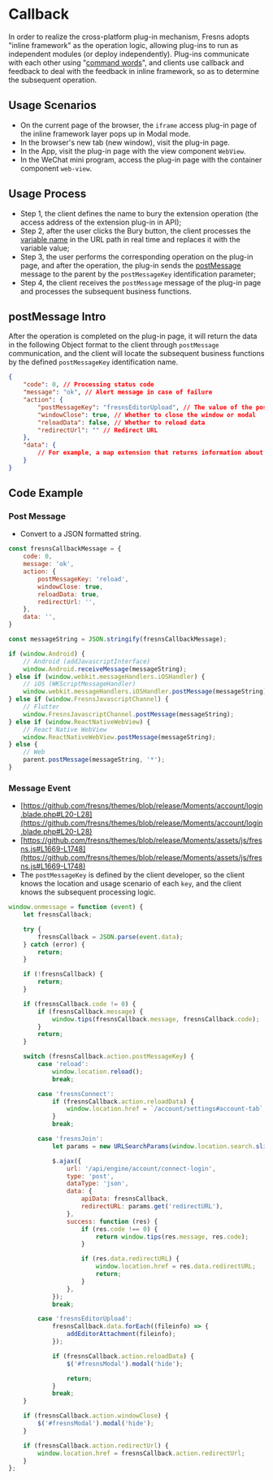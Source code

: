 # Callback

In order to realize the cross-platform plug-in mechanism, Fresns adopts "inline framework" as the operation logic, allowing plug-ins to run as independent modules (or deploy independently). Plug-ins communicate with each other using "[command words](../../supports/cmd-word/basic.md)", and clients use callback and feedback to deal with the feedback in inline framework, so as to determine the subsequent operation.

## Usage Scenarios

- On the current page of the browser, the `iframe` access plug-in page of the inline framework layer pops up in Modal mode.
- In the browser's new tab (new window), visit the plug-in page.
- In the App, visit the plug-in page with the view component `WebView`.
- In the WeChat mini program, access the plug-in page with the container component `web-view`.

## Usage Process

- Step 1, the client defines the name to bury the extension operation (the access address of the extension plug-in in API);
- Step 2, after the user clicks the Bury button, the client processes the [variable name](variables.md) in the URL path in real time and replaces it with the variable value;
- Step 3, the user performs the corresponding operation on the plug-in page, and after the operation, the plug-in sends the [postMessage](https://developer.mozilla.org/zh-CN/docs/Web/API/Window/postMessage) message to the parent by the `postMessageKey` identification parameter;
- Step 4, the client receives the `postMessage` message of the plug-in page and processes the subsequent business functions.

## postMessage Intro

After the operation is completed on the plug-in page, it will return the data in the following Object format to the client through `postMessage` communication, and the client will locate the subsequent business functions by the defined `postMessageKey` identification name.

```json
{
    "code": 0, // Processing status code
    "message": "ok", // Alert message in case of failure
    "action": {
        "postMessageKey": "fresnsEditorUpload", // The value of the postMessageKey variable in the path
        "windowClose": true, // Whether to close the window or modal
        "reloadData": false, // Whether to reload data
        "redirectUrl": "" // Redirect URL
    },
    "data": {
        // For example, a map extension that returns information about the user's selected location
    }
}
```

## Code Example

### Post Message

- Convert to a JSON formatted string.

```js
const fresnsCallbackMessage = {
    code: 0,
    message: 'ok',
    action: {
        postMessageKey: 'reload',
        windowClose: true,
        reloadData: true,
        redirectUrl: '',
    },
    data: '',
}

const messageString = JSON.stringify(fresnsCallbackMessage);

if (window.Android) {
    // Android (addJavascriptInterface)
    window.Android.receiveMessage(messageString);
} else if (window.webkit.messageHandlers.iOSHandler) {
    // iOS (WKScriptMessageHandler)
    window.webkit.messageHandlers.iOSHandler.postMessage(messageString);
} else if (window.FresnsJavascriptChannel) {
    // Flutter
    window.FresnsJavascriptChannel.postMessage(messageString);
} else if (window.ReactNativeWebView) {
    // React Native WebView
    window.ReactNativeWebView.postMessage(messageString);
} else {
    // Web
    parent.postMessage(messageString, '*');
}
```

### Message Event

- [https://github.com/fresns/themes/blob/release/Moments/account/login.blade.php#L20-L28](https://github.com/fresns/themes/blob/release/Moments/account/login.blade.php#L20-L28)
- [https://github.com/fresns/themes/blob/release/Moments/assets/js/fresns.js#L1669-L1748](https://github.com/fresns/themes/blob/release/Moments/assets/js/fresns.js#L1669-L1748)
- The `postMessageKey` is defined by the client developer, so the client knows the location and usage scenario of each `key`, and the client knows the subsequent processing logic.

```js
window.onmessage = function (event) {
    let fresnsCallback;

    try {
        fresnsCallback = JSON.parse(event.data);
    } catch (error) {
        return;
    }

    if (!fresnsCallback) {
        return;
    }

    if (fresnsCallback.code != 0) {
        if (fresnsCallback.message) {
            window.tips(fresnsCallback.message, fresnsCallback.code);
        }
        return;
    }

    switch (fresnsCallback.action.postMessageKey) {
        case 'reload':
            window.location.reload();
            break;

        case 'fresnsConnect':
            if (fresnsCallback.action.reloadData) {
                window.location.href = `/account/settings#account-tab`;
            }
            break;

        case 'fresnsJoin':
            let params = new URLSearchParams(window.location.search.slice(1));

            $.ajax({
                url: '/api/engine/account/connect-login',
                type: 'post',
                dataType: 'json',
                data: {
                    apiData: fresnsCallback,
                    redirectURL: params.get('redirectURL'),
                },
                success: function (res) {
                    if (res.code !== 0) {
                        return window.tips(res.message, res.code);
                    }

                    if (res.data.redirectURL) {
                        window.location.href = res.data.redirectURL;
                        return;
                    }
                },
            });
            break;

        case 'fresnsEditorUpload':
            fresnsCallback.data.forEach((fileinfo) => {
                addEditorAttachment(fileinfo);
            });

            if (fresnsCallback.action.reloadData) {
                $('#fresnsModal').modal('hide');

                return;
            }
            break;
    }

    if (fresnsCallback.action.windowClose) {
        $('#fresnsModal').modal('hide');
    }

    if (fresnsCallback.action.redirectUrl) {
        window.location.href = fresnsCallback.action.redirectUrl;
    }
};
```
